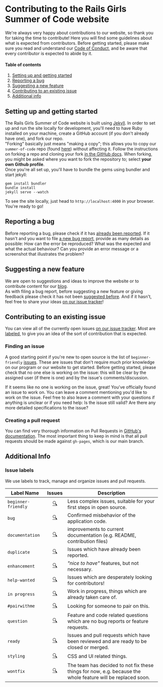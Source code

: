 # Contributing to the Rails Girls Summer of Code website

We're always very happy about contributions to our website, so thank you for taking the time to contribute! Here you will find some guidelines about what is expected from contributors. Before getting started, please make sure you read and understand our [Code of Conduct](https://github.com/rails-girls-summer-of-code/summer-of-code/blob/gh-pages/CODE_OF_CONDUCT.md), and be aware that every contributor is expected to abide by it.

#### Table of contents

1. [Setting up and getting started](#setting-up-and-getting-started)
2. [Reporting a bug](#reporting-a-bug)
3. [Suggesting a new feature](#suggesting-a-new-feature)
4. [Contributing to an existing issue](#contributing-to-an-existing-issue)
5. [Additional info](#additional-info)




## Setting up and getting started

The Rails Girls Summer of Code website is built using [Jekyll](https://jekyllrb.com/). In order to set up and run the site locally for development, you'll need to have Ruby installed on your machine, create a GitHub account (if you don't already have one), and fork our repo.  
"Forking" basically just means "making a copy"; this allows you to copy our `summer-of-code` repo (found [here](https://github.com/rails-girls-summer-of-code/summer-of-code)) without affecting it. Follow the instructions on forking a repo and cloning your fork [in the GitHub docs](https://help.github.com/articles/fork-a-repo/). When forking, you might be asked where you want to fork the repository to; select **your own Github profile**.  
Once you're all set up, you'll have to bundle the gems using bundler and start jekyll:

```
gem install bundler
bundle install
jekyll serve --watch

```

To see the site locally, just head to `http://localhost:4000` in your browser. You're ready to go!

## Reporting a bug

Before reporting a bug, please check if it has [already been reported](https://github.com/rails-girls-summer-of-code/summer-of-code/issues?&q=is%3Aissue%20label%3Abug%20). If it hasn't and you want to file [a new bug report](https://github.com/rails-girls-summer-of-code/summer-of-code/issues/new), provide as many details as possible: How can the error be reproduced? What was the expected and what the actual behaviour? Can you provide an error message or a screenshot that illustrates the problem?  

## Suggesting a new feature

We are open to suggestions and ideas to improve the website or to contribute content for our [blog](http://railsgirlssummerofcode.org/blog/).  
As with filing a bug report, before suggesting a new feature or giving feedback please check it has not been [suggested before](https://github.com/rails-girls-summer-of-code/summer-of-code/issues). And if it hasn't, feel free to share your ideas [on our issue tracker](https://github.com/rails-girls-summer-of-code/summer-of-code/issues/new)!

## Contributing to an existing issue

You can view all of the currently open issues [on our issue tracker](https://github.com/rails-girls-summer-of-code/summer-of-code/issues). Most are [labeled](#issue-labels), to give you an idea of the sort of contribution that is expected. 

### Finding an issue

A good starting point if you're new to open source is the list of `beginner-friendly` [issues](https://github.com/rails-girls-summer-of-code/summer-of-code/issues?q=is%3Aissue+is%3Aopen+label%3Abeginner-friendly). These are issues that don't require much prior knowledge on our program or our website to get started. 
Before getting started, please check that no one else is working on the issue: this will be clear by the assigned user (if there is one) and by the issue's comments/discussion.   

If it seems like no one is working on the issue, great! You've officially found an issue to work on. You can leave a comment mentioning you'd like to work on the issue. Feel free to also leave a comment with your questions if anything is unclear or if you need help: Is the issue still valid? Are there any more detailed specifications to the issue?  

### Creating a pull request

You can find very thorough information on Pull Requests in [GitHub's documentation](https://help.github.com/articles/creating-a-pull-request/).
The most important thing to keep in mind is that all pull requests should be made against `gh-pages`, which is our main branch.

## Additional Info

### Issue labels

We use labels to track, manage and organize issues and pull requests.

| Label Name         | Issues                  | Description |
| ------------------ |:-----------------------:| ------------|
| `beginner-friendly`| [🔍][beginner]      | Less complex issues, suitable for your first steps in open source. |
| `bug`              | [🔍][bug]           | Confirmed misbehavior of the application code. |
| `documentation`    | [🔍][documentation] | improvements to current documentation (e.g. README, contribution files) |
| `duplicate`        | [🔍][duplicate]     | Issues which have already been reported. |
| `enhancement`      | [🔍][enhancement]   | *"nice to have"* features, but not necessary. |
| `help-wanted`      | [🔍][help-wanted]   | Issues which are desperately looking for contributors! |
| `in progress`      | [🔍][in progress]   | Work in progress, things which are already taken care of. |
| `#pairwithme`      | [🔍][#pairwithme]   | Looking for someone to pair on this. |
| `question`         | [🔍][question]      | Feature and code related questions which are no bug reports or feature requests. |
| `ready`            | [🔍][ready]         | Issues and pull requests which have been reviewed and are ready to be closed or merged. |
| `styling`          | [🔍][styling]       | CSS and UI related things. |
| `wontfix`          | [🔍][wontfix]       | The team has decided to not fix these things for now, e.g. because the whole feature will be replaced soon. |


[beginner]:      https://github.com/rails-girls-summer-of-code/summer-of-code/labels/beginner-friendly
[bug]:           https://github.com/rails-girls-summer-of-code/summer-of-code/labels/bug
[documentation]: https://github.com/rails-girls-summer-of-code/summer-of-code/labels/documentation
[duplicate]:     https://github.com/rails-girls-summer-of-code/summer-of-code/labels/duplicate
[enhancement]:   https://github.com/rails-girls-summer-of-code/summer-of-code/labels/enhancement
[help-wanted]:   https://github.com/rails-girls-summer-of-code/summer-of-code/labels/help-wanted
[in progress]:   https://github.com/rails-girls-summer-of-code/summer-of-code/labels/in%20progress
[#pairwithme]:   https://github.com/rails-girls-summer-of-code/summer-of-code/labels/%23pairwithme
[question]:      https://github.com/rails-girls-summer-of-code/summer-of-code/labels/question
[ready]:         https://github.com/rails-girls-summer-of-code/summer-of-code/labels/ready
[styling]:       https://github.com/rails-girls-summer-of-code/summer-of-code/labels/styling
[wontfix]:       https://github.com/rails-girls-summer-of-code/summer-of-code/labels/wontfix
